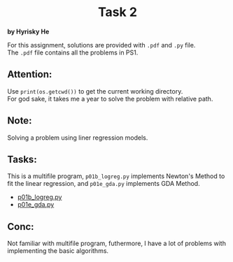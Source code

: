 # <center> Task 2
**by Hyrisky He**

For this assignment, solutions are provided with `.pdf` and `.py` file.\
The `.pdf` file contains all the problems in PS1.

## Attention:

Use `print(os.getcwd())` to get the current working directory.\
For god sake, it takes me a year to solve the problem with relative path.

## Note:

Solving a problem using liner regression models.

## Tasks:

This is a multifile program, `p01b_logreg.py` implements Newton's Method to fit the linear regression, and `p01e_gda.py` implements GDA Method.
- [p01b_logreg.py](https://github.com/Hyr1sky/PRML/blob/main/Task%201/KaggleHousePrice.ipynb)
- [p01e_gda.py](https://github.com/Hyr1sky/PRML/blob/main/Task%201/Titanic(DNF).ipynb)

## Conc:

Not familiar with multifile program, futhermore, I have a lot of problems with implementing the basic algorithms.